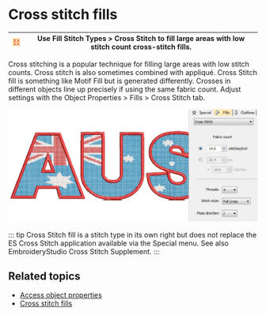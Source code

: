 # Cross stitch fills

| ![CrossStitchFill.png](assets/CrossStitchFill.png) | Use Fill Stitch Types > Cross Stitch to fill large areas with low stitch count cross-stitch fills. |
| -------------------------------------------------- | -------------------------------------------------------------------------------------------------- |

Cross stitching is a popular technique for filling large areas with low stitch counts. Cross stitch is also sometimes combined with appliqué. Cross Stitch fill is something like Motif Fill but is generated differently. Crosses in different objects line up precisely if using the same fabric count. Adjust settings with the Object Properties > Fills > Cross Stitch tab.

![CrossStitchSample.png](assets/CrossStitchSample.png)

::: tip
Cross Stitch fill is a stitch type in its own right but does not replace the ES Cross Stitch application available via the Special menu. See also EmbroideryStudio Cross Stitch Supplement.
:::

## Related topics

- [Access object properties](../../Basics/basics/Access_object_properties)
- [Cross stitch fills](../../Decorative/specialty/Cross_stitch_fills)
